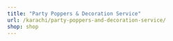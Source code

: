 ```yaml
---
title: "Party Poppers & Decoration Service"
url: /karachi/party-poppers-and-decoration-service/
shop: shop
---
```

